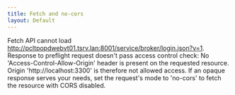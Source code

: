 ```yaml
---
title: Fetch and no-cors
layout: Default
---
```


Fetch API cannot load http://pcltpopdwebvt01.tsrv.lan:8001/service/broker/login.json?v=1. Response to preflight request doesn't pass access control check: No 'Access-Control-Allow-Origin' header is present on the requested resource. Origin 'http://localhost:3300' is therefore not allowed access. If an opaque response serves your needs, set the request's mode to 'no-cors' to fetch the resource with CORS disabled.